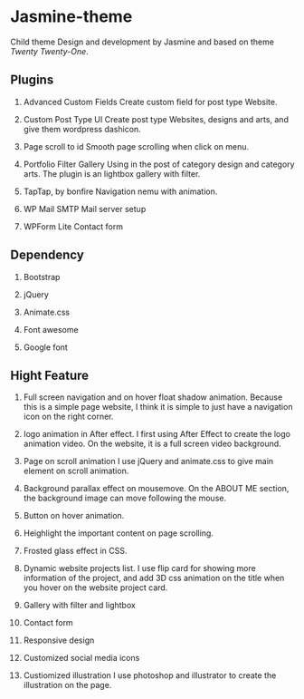 # Jasmine-theme
Child theme Design and development by Jasmine and based on theme *Twenty Twenty-One*.

## Plugins
1. Advanced Custom Fields
Create custom field for post type Website.

1. Custom Post Type UI
Create post type Websites, designs and arts, and give them wordpress dashicon.

1. Page scroll to id
Smooth page scrolling when click on menu.

1. Portfolio Filter Gallery
Using in the post of category design and category arts. The plugin is an lightbox gallery with filter.

1. TapTap, by bonfire
Navigation nemu with animation.

1. WP Mail SMTP
Mail server setup

1. WPForm Lite
Contact form

## Dependency
1. Bootstrap 

1. jQuery

1. Animate.css

1. Font awesome

1. Google font

## Hight Feature
1. Full screen navigation and on hover float shadow animation.
Because this is a simple page website, I think it is simple to just have a navigation icon on the right corner.

1. logo animation in After effect.
I first using After Effect to create the logo animation video. On the website, it is a full screen video background.

1. Page on scroll animation
I use jQuery and animate.css to give main element on scroll animation.

1. Background parallax effect on mousemove.
On the ABOUT ME section, the background image can move following the mouse.

1. Button on hover animation.

1. Heighlight the important content on page scrolling.

1. Frosted glass effect in CSS.

1. Dynamic website projects list.
I use flip card for showing more information of the project, and add 3D css animation on the title when you hover on the website project card.

1. Gallery with filter and lightbox

1. Contact form

1. Responsive design

1. Customized social media icons 

1. Custiomized illustration
 I use photoshop and illustrator to create the illustration on the page.


